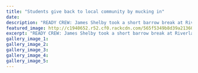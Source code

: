 ```yaml
---
title: "Students give back to local community by mucking in"
date: 
description: "READY CREW: James Shelby took a short barrow break at Riverland before the Whanganui High School team got to work on the clean-up, Wanganui Chronicle article on 2/12/15..."
featured_image: http://c1940652.r52.cf0.rackcdn.com/565f5349b8d39a2136002ae6/Community-Day-Y910-Chron--3.12.15.jpg
excerpt: "READY CREW: James Shelby took a short barrow break at Riverland before the Whanganui High School team got to work on the clean-up."
gallery_image_1: 
gallery_image_2: 
gallery_image_3: 
gallery_image_4: 
gallery_image_5: 
---
```

